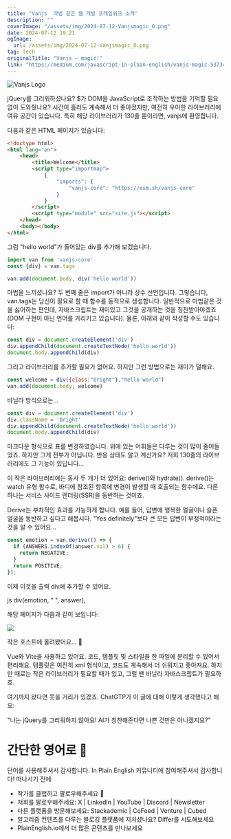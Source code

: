 ```yaml
---
title: "Vanjs  마법 같은 웹 개발 프레임워크 소개"
description: ""
coverImage: "/assets/img/2024-07-12-Vanjsmagic_0.png"
date: 2024-07-12 19:21
ogImage: 
  url: /assets/img/2024-07-12-Vanjsmagic_0.png
tag: Tech
originalTitle: "Vanjs — magic!"
link: "https://medium.com/javascript-in-plain-english/vanjs-magic-53734fe52d30"
---
```




![Vanjs Logo](/assets/img/2024-07-12-Vanjsmagic_0.png)

jQuery를 그리워하셨나요? $가 DOM을 JavaScript로 조작하는 방법을 기억할 필요 없이 도와줬나요? 시간이 흘러도 계속해서 더 좋아졌지만, 여전히 우아한 라이브러리에 여유 공간이 있습니다. 특히 해당 라이브러리가 130줄 뿐이라면, vanjs에 환영합니다.

다음과 같은 HTML 페이지가 있습니다:

```html
<!doctype html>
<html lang="en">
    <head>
        <title>Welcome</title>
        <script type="importmap">
            {
                "imports": {
                    "vanjs-core": "https://esm.sh/vanjs-core"
                }
            }
        </script>
        <script type="module" src="site.js"></script>
    </head>
    <body></body>
</html>
```


<div class="content-ad"></div>

그럼 "hello world"가 들어있는 div를 추가해 보겠습니다.

```js
import van from 'vanjs-core'
const {div} = van.tags

van.add(document.body, div('hello world'))
```

마법을 느끼셨나요? 두 번째 줄은 import가 아니라 상수 선언입니다. 그렇습니다, van.tags는 당신이 필요로 할 때 함수를 동적으로 생성합니다. 일반적으로 마법같은 것을 싫어하는 편인데, 자바스크립트는 재미있고 그것을 공개하는 것을 칭찬받아야겠죠 (DOM 구현이 아닌 언어를 가리키고 있습니다). 물론, 아래와 같이 작성할 수도 있습니다:

```js
const div = document.createElement('div')
div.appendChild(document.createTextNode('hello world'))
document.body.appendChild(div)
```

<div class="content-ad"></div>

그리고 라이브러리를 추가할 필요가 없어요. 하지만 그런 방법으로는 재미가 덜해요.

```js
const welcome = div({class:"bright"},"hello world")
van.add(document.body, welcome)
```

바닐라 방식으로는…

```js
const div = document.createElement('div')
div.className = 'bright'
div.appendChild(document.createTextNode('hello world'))
document.body.appendChild(div)
```

<div class="content-ad"></div>

마크다운 형식으로 표를 변경하였습니다. 위에 있는 어휘들은 다루는 것이 많이 줄어들었죠. 하지만 그게 전부가 아닙니다. 반응 상태도 알고 계신가요? 저희 130줄의 라이브러리에도 그 기능이 있답니다...

<div class="content-ad"></div>

이 작은 라이브러리에는 동사 두 개가 더 있어요: derive()와 hydrate(). derive()는 watch 유형 함수로, 바디에 참조된 항목에 변경이 발생할 때 호출되는 함수에요. 다른 하나는 서비스 사이드 렌더링(SSR)을 동반하는 것이죠.

Derive는 부차적인 효과를 가능하게 합니다. 예를 들어, 답변에 행복한 얼굴이나 슬픈 얼굴을 동반하고 싶다고 해봅시다. "Yes definitely"보다 큰 모든 답변이 부정적이라는 것을 알 수 있어요...

```js
const emotion = van.derive(() => {
  if (ANSWERS.indexOf(answer.val) > 6) {
    return NEGATIVE;
  }
  return POSITIVE;
});
```

이제 이것을 출력 div에 추가할 수 있어요.

<div class="content-ad"></div>


js
div(emotion, " ", answer),


해당 페이지가 다음과 같이 보입니다:

<img src="/assets/img/2024-07-12-Vanjsmagic_1.png" />

작은 호스트에 올려봤어요... 🎱


<div class="content-ad"></div>

Vue와 Vite을 사용하고 있어요. 코드, 템플릿 및 스타일을 한 파일에 분리할 수 있어서 편리해요. 템플릿은 여전히 xml 형식이고, 코드도 계속해서 더 쉬워지고 좋아져요. 하지만 때로는 작은 라이브러리가 필요할 때가 있고, 그럴 땐 바닐라 자바스크립트가 필요하죠.

여기까지 왔다면 웃을 거리가 있겠죠. ChatGTP가 이 글에 대해 이렇게 생각했다고 해요:

"나는 jQuery를 그리워하지 않아요! AI가 칭찬해준다면 나쁜 것만은 아니겠지요?"

# 간단한 영어로 🚀

<div class="content-ad"></div>

단어를 사용해주셔서 감사합니다. In Plain English 커뮤니티에 참여해주셔서 감사합니다! 떠나시기 전에:

- 작가를 클랩하고 팔로우해주세요 ️👏️️
- 저희를 팔로우해주세요: X | LinkedIn | YouTube | Discord | Newsletter
- 다른 플랫폼을 방문해보세요: Stackademic | CoFeed | Venture | Cubed
- 알고리즘 컨텐츠를 다루는 블로깅 플랫폼에 지치셨나요? Differ를 시도해보세요
- PlainEnglish.io에서 더 많은 콘텐츠를 만나보세요